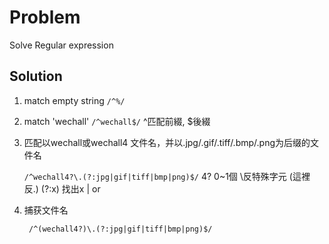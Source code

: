 # Problem
Solve Regular expression
## Solution
1. match empty string
`
  /^%/
`
2. match 'wechall'
`
  /^wechall$/
`
  ^匹配前綴, $後綴

3. 匹配以wechall或wechall4 文件名，并以.jpg/.gif/.tiff/.bmp/.png为后缀的文件名

    `
      /^wechall4?\.(?:jpg|gif|tiff|bmp|png)$/
    `
  4? 0~1個 \反特殊字元 (這裡反.) (?:x) 找出x  | or
  
4. 捕获文件名

     ` 
      /^(wechall4?)\.(?:jpg|gif|tiff|bmp|png)$/
     `
